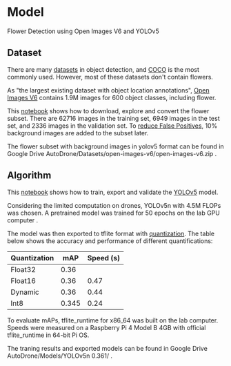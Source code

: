 # Model
Flower Detection using Open Images V6 and YOLOv5

## Dataset
There are many [datasets](https://paperswithcode.com/datasets?task=object-detection) in object detection, and [COCO](https://cocodataset.org/#home) is the most commonly used. However, most of these datasets don't contain flowers.

As "the largest existing dataset with object location annotations", [Open Images V6](https://storage.googleapis.com/openimages/web/factsfigures.html) contains 1.9M images for 600 object classes, including flower. 

This [notebook]((model/open_images.ipynb)5) shows how to download, explore and convert the flower subset. There are 62716 images in the training set, 6949 images in the test set, and 2336 images in the validation set. To [reduce False Positives](https://github.com/ultralytics/yolov5/wiki/Tips-for-Best-Training-Results), 10% background images are added to the subset later.

The flower subset with background images in yolov5 format can be found in Google Drive AutoDrone/Datasets/open-images-v6/open-images-v6.zip .

## Algorithm
This [notebook](model/yolov5.ipynb) shows how to train, export and validate the [YOLOv5](https://github.com/ultralytics/yolov5) model. 

Considering the limited computation on drones, YOLOv5n with 4.5M FLOPs was chosen. A pretrained model was trained for 50 epochs on the lab GPU computer .

The model was then exported to tflite format with [quantization](https://www.tensorflow.org/lite/performance/post_training_quantization). The table below shows the accuracy and performance of different quantifications:

| Quantization | mAP   | Speed (s) |
| ------------ | ----- | --------- |
| Float32      | 0.36  |           |
| Float16      | 0.36  | 0.47      |
| Dynamic      | 0.36  | 0.44      |
| Int8         | 0.345 | 0.24      |

To evaluate mAPs, tflite_runtime for x86_64 was built on the lab computer. Speeds were measured on a Raspberry Pi 4 Model B 4GB with official tflite_runtime in 64-bit Pi OS.

The traning results and exported models can be found in Google Drive AutoDrone/Models/YOLOv5n 0.361/ .